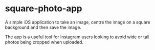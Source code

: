 # square-photo-app

A simple iOS application to take an image, centre the image on a square background and then save the image.

The app is a useful tool for Instagram users looking to avoid wide or tall photos being cropped when uploaded.
